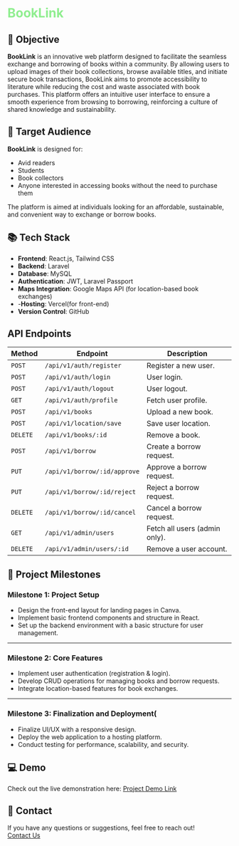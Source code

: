 # <span style="color: lightgreen;">BookLink</span>


## 🚀 Objective
**BookLink** is an innovative web platform designed to facilitate the seamless exchange and borrowing of books within a community. By allowing users to upload images of their book collections, browse available titles, and initiate secure book transactions, BookLink aims to promote accessibility to literature while reducing the cost and waste associated with book purchases. This platform offers an intuitive user interface to ensure a smooth experience from browsing to borrowing, reinforcing a culture of shared knowledge and sustainability.

## 🎯  Target Audience
**BookLink** is designed for:
- Avid readers
- Students
- Book collectors
- Anyone interested in accessing books without the need to purchase them

The platform is aimed at individuals looking for an affordable, sustainable, and convenient way to exchange or borrow books.

## 📚 Tech Stack
- **Frontend**: React.js, Tailwind CSS
- **Backend**: Laravel
- **Database**: MySQL
- **Authentication**: JWT, Laravel Passport
- **Maps Integration**: Google Maps API (for location-based book exchanges)
- -**Hosting**: Vercel(for front-end)
- **Version Control**: GitHub

  
## API Endpoints

| **Method** | **Endpoint**                     | **Description**                  |
|------------|----------------------------------|----------------------------------|
| `POST`     | `/api/v1/auth/register`          | Register a new user.             |
| `POST`     | `/api/v1/auth/login`             | User login.                      |
| `POST`     | `/api/v1/auth/logout`            | User logout.                     |
| `GET`      | `/api/v1/auth/profile`           | Fetch user profile.              |
| `POST`     | `/api/v1/books`                  | Upload a new book.               |
| `POST`     | `/api/v1/location/save`          | Save user location.              |
| `DELETE`   | `/api/v1/books/:id`              | Remove a book.                   |
| `POST`     | `/api/v1/borrow`                 | Create a borrow request.         |
| `PUT`      | `/api/v1/borrow/:id/approve`     | Approve a borrow request.        |
| `PUT`      | `/api/v1/borrow/:id/reject`      | Reject a borrow request.         |
| `DELETE`   | `/api/v1/borrow/:id/cancel`      | Cancel a borrow request.         |
| `GET`      | `/api/v1/admin/users`            | Fetch all users (admin only).    |
| `DELETE`   | `/api/v1/admin/users/:id`        | Remove a user account.           |


## 🌟 Project Milestones

### **Milestone 1: Project Setup**
- Design the front-end layout for landing pages in Canva.
- Implement basic frontend components and structure in React.
- Set up the backend environment with a basic structure for user management.

---

### **Milestone 2: Core Features**
- Implement user authentication (registration & login).
- Develop CRUD operations for managing books and borrow requests.
- Integrate location-based features for book exchanges.

---

### **Milestone 3: Finalization and Deployment**(
- Finalize UI/UX with a responsive design.
- Deploy the web application to a hosting platform.
- Conduct testing for performance, scalability, and security.

## 💻 Demo
Check out the live demonstration here: [Project Demo Link](https://www.canva.com/design/DAGbKhfc95k/EC34QSav3JdoEEESA62d_w/edit)

## 💬 Contact
If you have any questions or suggestions, feel free to reach out!  
[Contact Us](mailto:jnkarim@julkernkarim.com)



